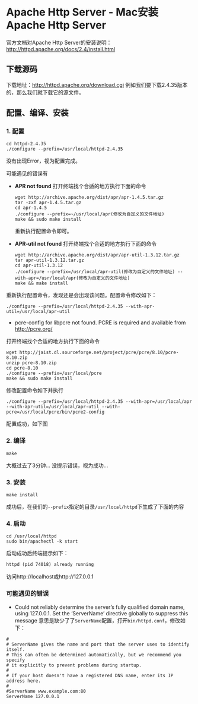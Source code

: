 # Apache Http Server - Mac安装Apache Http Server

官方文档对Apache Http Server的安装说明：http://httpd.apache.org/docs/2.4/install.html

## 下载源码

下载地址：http://httpd.apache.org/download.cgi
例如我们要下载2.4.35版本的，那么我们就下载它的源文件。



## 配置、编译、安装

### 1. 配置

```shell
cd httpd-2.4.35
./configure --prefix=/usr/local/httpd-2.4.35
```

没有出现Error，视为配置完成。

可能遇见的错误有

- **APR not found**
  打开终端找个合适的地方执行下面的命令

  ```shell
  wget http://archive.apache.org/dist/apr/apr-1.4.5.tar.gz
  tar -zxf apr-1.4.5.tar.gz
  cd apr-1.4.5
  ./configure --prefix=~/usr/local/apr(修改为自定义的文件地址)
  make && sudo make install
  ```

  重新执行配置命令即可。

- **APR-util not found**
  打开终端找个合适的地方执行下面的命令

  ```shell
  wget http://archive.apache.org/dist/apr/apr-util-1.3.12.tar.gz
  tar apr-util-1.3.12.tar.gz
  cd apr-util-1.3.12
  ./configure --prefix=/usr/local/apr-util(修改为自定义的文件地址) --with-apr=/usr/local/apr(修改为自定义的文件地址)
  make && make install
  
  ```

重新执行配置命令，发现还是会出现该问题。配置命令修改如下：

```shell
./configure --prefix=/usr/local/httpd-2.4.35 --with-apr-util=/usr/local/apr-util
```

- pcre-config for libpcre not found. PCRE is required and available from http://pcre.org/

打开终端找个合适的地方执行下面的命令

```shell
wget http://jaist.dl.sourceforge.net/project/pcre/pcre/8.10/pcre-8.10.zip
unzip pcre-8.10.zip
cd pcre-8.10
./configure --prefix=/usr/local/pcre  
make && sudo make install
```

修改配置命令如下并执行

```shell
./configure --prefix=/usr/local/httpd-2.4.35 --with-apr=/usr/local/apr --with-apr-util=/usr/local/apr-util --with-pcre=/usr/local/pcre/bin/pcre2-config
```


配置成功，如下图

### 2. 编译

```shell
make
```


大概过去了3分钟…
没提示错误，视为成功…

### 3. 安装

```shell
make install
```


成功后，在我们的`--prefix`指定的目录`/usr/local/httpd`下生成了下面的内容

### 4. 启动

```shell
cd /usr/local/httpd
sudo bin/apachectl -k start
```


启动成功后终端提示如下：

```tex
httpd (pid 74018) already running
```

访问http://localhost或http://127.0.0.1

### 可能遇见的错误

- Could not reliably determine the server’s fully qualified domain name, using 127.0.0.1. Set the ‘ServerName’ directive globally to suppress this message
  意思是缺少了了`ServerName`配置，打开`bin/httpd.conf`，修改如下：

```properties
#
# ServerName gives the name and port that the server uses to identify itself.
# This can often be determined automatically, but we recommend you specify
# it explicitly to prevent problems during startup.
#
# If your host doesn't have a registered DNS name, enter its IP address here.
#
#ServerName www.example.com:80
ServerName 127.0.0.1

```

